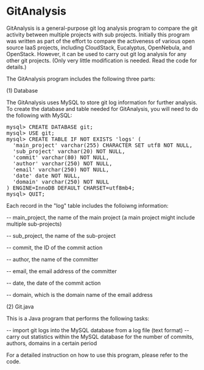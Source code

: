 GitAnalysis
===========

GitAnalysis is a general-purpose git log analysis program to compare the git activity between multiple projects with sub projects. Initially this program was written as part of the effort to compare the activeness of various open source IaaS projects, including CloudStack, Eucalyptus, OpenNebula, and OpenStack. However, it can be used to carry out git log analysis for any other git projects. (Only very little modification is needed. Read the code for details.)

The GitAnalysis program includes the following three parts:

(1) Database

The GitAnalysis uses MySQL to store git log information for further analysis. To create the database and table needed for GitAnalysis, you will need to do the following with MySQL:

<pre>
mysql> CREATE DATABASE git;
mysql> USE git;
mysql> CREATE TABLE IF NOT EXISTS 'logs' (
  'main_project' varchar(255) CHARACTER SET utf8 NOT NULL,
  'sub_project' varchar(20) NOT NULL,
  'commit' varchar(80) NOT NULL,
  'author' varchar(250) NOT NULL,
  'email' varchar(250) NOT NULL,
  'date' date NOT NULL,
  'domain' varchar(250) NOT NULL
) ENGINE=InnoDB DEFAULT CHARSET=utf8mb4;
mysql> QUIT;
</pre>

Each record in the "log" table includes the folloiwng information:

  -- main_project, the name of the main project (a main project might include multiple sub-projects)
  
  -- sub_project, the name of the sub-project
  
  -- commit, the ID of the commit action
  
  -- author, the name of the committer
  
  -- email, the email address of the committer
  
  -- date, the date of the commit action
  
  -- domain, which is the domain name of the email address
  
(2) Git.java

This is a Java program that performs the following tasks:

  -- import git logs into the MySQL database from a log file (text format)
  -- carry out statistics within the MySQL database for the number of commits, authors, domains in a certain period
  
For a detailed instruction on how to use this program, please refer to the code.


